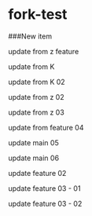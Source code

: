 # fork-test


###New item 


update from z feature

update from K

update from K 02

update from z 02

update from z 03

update from feature 04

update main 05

update main 06

update feature 02 

update feature 03 - 01

update feature 03 - 02
